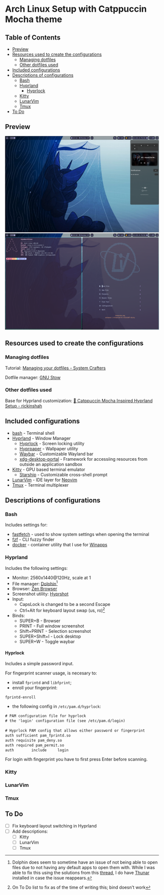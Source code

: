 # Arch Linux Setup with Catppuccin Mocha theme

## Table of Contents
<!-- vim-markdown-toc GFM -->

* [Preview](#preview)
* [Resources used to create the configurations](#resources-used-to-create-the-configurations)
    * [Managing dotfiles](#managing-dotfiles)
    * [Other dotfiles used](#other-dotfiles-used)
* [Included configurations](#included-configurations)
* [Descriptions of configurations](#descriptions-of-configurations)
    * [Bash](#bash)
    * [Hyprland](#hyprland)
        * [Hyprlock](#hyprlock)
    * [Kitty](#kitty)
    * [LunarVim](#lunarvim)
    * [Tmux](#tmux)
* [To Do](#to-do)

<!-- vim-markdown-toc -->
## Preview
![Desktop](preview_img/desktop.png)
![Terminal](preview_img/terminal.png)

## Resources used to create the configurations
### Managing dotfiles
Tutorial: [Managing your dotfiles - System Crafters](https://www.youtube.com/playlist?list=PLEoMzSkcN8oNB7Xm3RNKMy_vygbDlj666)

Dotfile manager: [GNU Stow](https://www.gnu.org/software/stow/)

### Other dotfiles used
Base for Hyprland customization: [🌙 Catppuccin Mocha Inspired Hyprland Setup - rickinshah](https://github.com/rickinshah/hyprland-dotfiles/tree/main)

## Included configurations
- [bash](https://www.gnu.org/software/bash/) - Terminal shell
- [Hyprland](https://hypr.land/) - Window Manager
  - [Hyprlock](https://github.com/hyprwm/hyprlock/) - Screen locking utility 
  - [Hyprpaper](https://github.com/hyprwm/hyprpaper) - Wallpaper utility
  - [Waybar](https://github.com/Alexays/Waybar) - Customizable Wayland bar
  - [xdg-desktop-portal](https://wiki.archlinux.org/title/XDG_Desktop_Portal) - Framework for accessiing resources from outside an application sandbox
- [Kitty](https://sw.kovidgoyal.net/kitty/) - GPU based terminal emulator
  - [Starship](https://starship.rs/) - Customizable cross-shell prompt
- [LunarVim](https://www.lunarvim.org/) - IDE layer for [Neovim](https://neovim.io/)
- [Tmux](https://github.com/tmux/tmux) - Terminal multiplexer

## Descriptions of configurations

### Bash
Includes settings for:
- [fastfetch](https://github.com/fastfetch-cli/fastfetch) - used to show system settings when opening the terminal
- [fzf](https://github.com/junegunn/fzf) - CLI fuzzy finder
- [docker](https://wiki.archlinux.org/title/Docker) - container utility that I use for [Winapps](https://github.com/winapps-org/winapps)
### Hyprland
Includes the following settings:
- Monitor: 2560x1440@120Hz, scale at 1
- File manager: [Dolphin](https://apps.kde.org/dolphin/)[^1]
- Browser: [Zen Browser](https://zen-browser.app/)
- Screenshot utility: [Hyprshot](https://github.com/Gustash/hyprshot)
- Input:
  - CapsLock is changed to be a second Escape
  - Ctrl+Alt for keyboard layout swap (us, ro)[^2]
- Binds:
  - SUPER+B - Browser
  - PRINT - Full window screenshot
  - Shift+PRINT - Selection screenshot
  - SUPER+Shift+l - Lock desktop
  - SUPER+W - Toggle waybar

[^1]: Dolphin does seem to sometime have an issue of not being able to open files due to not having any default apps to open them with.
While I was able to fix this using the solutions from this [thread](https://bbs.archlinux.org/viewtopic.php?pid=2167442), I do have [Thunar](https://docs.xfce.org/xfce/thunar/start) installed in case the issue reappears.
[^2]: On To Do list to fix as of the time of writing this; bind doesn't work 
#### Hyprlock
Includes a simple password input.

For fingerprint scanner usage, is necesary to:
- install `fprintd` and `libfprint`;
- enroll your fingerprint:
```
fprintd-enroll
```
- the following config in `/etc/pam.d/hyprlock`:
```
# PAM configuration file for hyprlock
# the 'login' configuration file (see /etc/pam.d/login)

# Hyprlock PAM config that allows either password or fingerprint
auth sufficient pam_fprintd.so
auth requisite pam_deny.so
auth required pam_permit.so
auth        include     login
```

For login with fingerprint you have to first press Enter before scanning.

### Kitty

### LunarVim

### Tmux

## To Do
- [ ] Fix keyboard layout switching in Hyprland
- [ ] Add descriptions:
  - [ ] Kitty
  - [ ] LunarVim
  - [ ] Tmux
